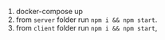 1. docker-compose up
2. from `server` folder run `npm i && npm start`.
3. from `client` folder run `npm i && npm start`,
